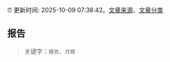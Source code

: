 :alarm_clock: 更新时间: 2025-10-09 07:38:42。[文章来源](/README.md)、[文章分类](/TAGS.md)

## 报告


> 关键字：`报告`、`月报`



